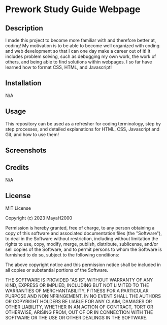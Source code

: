 # Prework Study Guide Webpage

## Description

I made this project to become more familiar with and therefore better at, coding! My motivation is to be able to become well organized with coding and web development so that I can one day make a career out of it! It includes problem solving, such as debugging my own work, the work of others, and being able to find solutions within webpages. I so far have learned how to format CSS, HTML, and Javascript!

## Installation

N/A

## Usage
This repository can be used as a refresher for coding terminology, step by step processes, and detailed explanations for HTML, CSS, Javascript and Git, and how to use them!

## Screenshots


## Credits  

N/A


## License 
MIT License

Copyright (c) 2023 MayaH2000

Permission is hereby granted, free of charge, to any person obtaining a copy
of this software and associated documentation files (the "Software"), to deal
in the Software without restriction, including without limitation the rights
to use, copy, modify, merge, publish, distribute, sublicense, and/or sell
copies of the Software, and to permit persons to whom the Software is
furnished to do so, subject to the following conditions:

The above copyright notice and this permission notice shall be included in all
copies or substantial portions of the Software.

THE SOFTWARE IS PROVIDED "AS IS", WITHOUT WARRANTY OF ANY KIND, EXPRESS OR
IMPLIED, INCLUDING BUT NOT LIMITED TO THE WARRANTIES OF MERCHANTABILITY,
FITNESS FOR A PARTICULAR PURPOSE AND NONINFRINGEMENT. IN NO EVENT SHALL THE
AUTHORS OR COPYRIGHT HOLDERS BE LIABLE FOR ANY CLAIM, DAMAGES OR OTHER
LIABILITY, WHETHER IN AN ACTION OF CONTRACT, TORT OR OTHERWISE, ARISING FROM,
OUT OF OR IN CONNECTION WITH THE SOFTWARE OR THE USE OR OTHER DEALINGS IN THE
SOFTWARE.



